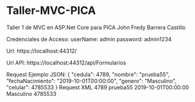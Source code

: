 # Taller-MVC-PICA
Taller 1 de MVC en ASP.Net Core para PICA
John Fredy Barrera Castillo


Credenciales de Acceso:
userName: admin
password: admin1234

Url: https://localhost:44312/

Url API: https://localhost:44312/api/Formularios	


Request Ejemplo JSON:
{
  "cedula": 4789,
  "nombre": "prueba55",
  "fechaNacimiento": "2019-10-01T00:00:00",
  "genero": "Masculino",
  "celular": 4785533
}
Request XML
<Formulario
  xmlns:xsi="http://www.w3.org/2001/XMLSchema-instance"
  xmlns:xsd="http://www.w3.org/2001/XMLSchema">
  <Cedula>4789</Cedula>
  <Nombre>prueba55</Nombre>
  <FechaNacimiento>2019-10-01T00:00:00</FechaNacimiento>
  <Genero>Masculino</Genero>
  <Celular>4785533</Celular>
</Formulario>
